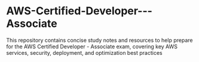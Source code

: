 # AWS-Certified-Developer---Associate
 This repository contains concise study notes and resources to help prepare for the AWS Certified Developer - Associate exam, covering key AWS services, security, deployment, and optimization best practices
